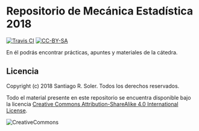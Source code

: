 # Repositorio de Mecánica Estadística 2018


[![Travis CI][image-shield]][travis-ci]
[![CC-BY-SA][cc-by-sa-compact]][cc-by-sa]


En él podrás encontrar prácticas, apuntes y materiales de la cátedra.


## Licencia
Copyright (c) 2018 Santiago R. Soler. Todos los derechos reservados.

Todo el material presente en este repositorio se encuentra disponible bajo la
licencia [Creative Commons Attribution-ShareAlike 4.0 International License][cc-by-sa].

![CreativeCommons][cc-by-sa-normal]



[image-shield]: https://img.shields.io/travis/santis19/mecanica-estadistica/master.svg
[travis-ci]: https://travis-ci.org/santis19/mecanica-estadistica/builds
[cc-by-sa]: http://creativecommons.org/licenses/by-sa/4.0/
[cc-by-sa-compact]: https://i.creativecommons.org/l/by-sa/4.0/80x15.png
[cc-by-sa-normal]: https://licensebuttons.net/l/by-sa/4.0/88x31.png
